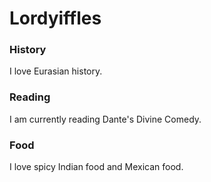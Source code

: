 # Lordyiffles

### History

I love Eurasian history.

### Reading

I am currently reading Dante's Divine Comedy. 

### Food

I love spicy Indian food and Mexican food.


